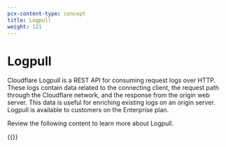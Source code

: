 ```yaml
---
pcx-content-type: concept
title: Logpull
weight: 121
---
```


# Logpull

Cloudflare Logpull is a REST API for consuming request logs over HTTP. These logs contain data related to the connecting client, the request path through the Cloudflare network, and the response from the origin web server. This data is useful for enriching existing logs on an origin server. Logpull is available to customers on the Enterprise plan.

Review the following content to learn more about Logpull.

{{<directory-listing>}}
